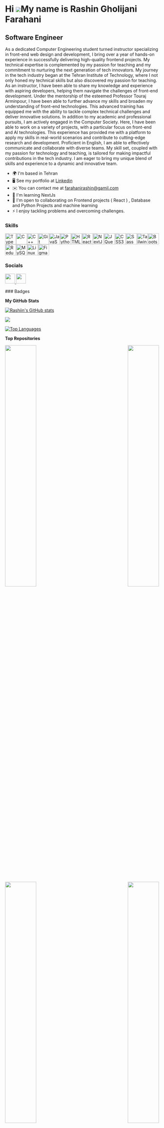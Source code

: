 Hi ![](https://user-images.githubusercontent.com/18350557/176309783-0785949b-9127-417c-8b55-ab5a4333674e.gif)My name is Rashin Gholijani Farahani
=================================================================================================================================================

Software Engineer
-----------------

As a dedicated Computer Engineering student turned instructor specializing in front-end web design and development, I bring over a year of hands-on experience in successfully delivering high-quality frontend projects. My technical expertise is complemented by my passion for teaching and my commitment to nurturing the next generation of tech innovators. My journey in the tech industry began at the Tehran Institute of Technology, where I not only honed my technical skills but also discovered my passion for teaching. As an instructor, I have been able to share my knowledge and experience with aspiring developers, helping them navigate the challenges of front-end development. Under the mentorship of the esteemed Professor Touraj Arminpour, I have been able to further advance my skills and broaden my understanding of front-end technologies. This advanced training has equipped me with the ability to tackle complex technical challenges and deliver innovative solutions. In addition to my academic and professional pursuits, I am actively engaged in the Computer Society. Here, I have been able to work on a variety of projects, with a particular focus on front-end and AI technologies. This experience has provided me with a platform to apply my skills in real-world scenarios and contribute to cutting-edge research and development. Proficient in English, I am able to effectively communicate and collaborate with diverse teams. My skill set, coupled with my passion for technology and teaching, is tailored for making impactful contributions in the tech industry. I am eager to bring my unique blend of skills and experience to a dynamic and innovative team.

* 🌍  I'm based in Tehran
* 🖥️  See my portfolio at [Linkedin](http://www.linkedin.com/in/rashin-gholijani-farahani)
* ✉️  You can contact me at [farahanirashin@gamil.com](mailto:farahanirashin@gamil.com)
* 🧠  I'm learning NextJs
* 🤝  I'm open to collaborating on Frontend projects ( React ) , Database and Python Projects and machine learning
* ⚡  I enjoy tackling problems and overcoming challenges.

### Skills

<p align="left">
<a href="https://www.typescriptlang.org/" target="_blank" rel="noreferrer"><img src="https://raw.githubusercontent.com/danielcranney/readme-generator/main/public/icons/skills/typescript-colored.svg" width="36" height="36" alt="TypeScript" /></a><a href="https://docs.microsoft.com/en-us/cpp/?view=msvc-170" target="_blank" rel="noreferrer"><img src="https://raw.githubusercontent.com/danielcranney/readme-generator/main/public/icons/skills/c-colored.svg" width="36" height="36" alt="C" /></a><a href="https://docs.microsoft.com/en-us/cpp/?view=msvc-170" target="_blank" rel="noreferrer"><img src="https://raw.githubusercontent.com/danielcranney/readme-generator/main/public/icons/skills/cplusplus-colored.svg" width="36" height="36" alt="C++" /></a><a href="https://git-scm.com/" target="_blank" rel="noreferrer"><img src="https://raw.githubusercontent.com/danielcranney/readme-generator/main/public/icons/skills/git-colored.svg" width="36" height="36" alt="Git" /></a><a href="https://developer.mozilla.org/en-US/docs/Web/JavaScript" target="_blank" rel="noreferrer"><img src="https://raw.githubusercontent.com/danielcranney/readme-generator/main/public/icons/skills/javascript-colored.svg" width="36" height="36" alt="JavaScript" /></a><a href="https://www.python.org/" target="_blank" rel="noreferrer"><img src="https://raw.githubusercontent.com/danielcranney/readme-generator/main/public/icons/skills/python-colored.svg" width="36" height="36" alt="Python" /></a><a href="https://developer.mozilla.org/en-US/docs/Glossary/HTML5" target="_blank" rel="noreferrer"><img src="https://raw.githubusercontent.com/danielcranney/readme-generator/main/public/icons/skills/html5-colored.svg" width="36" height="36" alt="HTML5" /></a><a href="https://reactjs.org/" target="_blank" rel="noreferrer"><img src="https://raw.githubusercontent.com/danielcranney/readme-generator/main/public/icons/skills/react-colored.svg" width="36" height="36" alt="React" /></a><a href="https://nextjs.org/docs" target="_blank" rel="noreferrer"><img src="https://raw.githubusercontent.com/danielcranney/readme-generator/main/public/icons/skills/nextjs-colored.svg" width="36" height="36" alt="NextJs" /></a><a href="https://jquery.com/" target="_blank" rel="noreferrer"><img src="https://raw.githubusercontent.com/danielcranney/readme-generator/main/public/icons/skills/jquery-colored.svg" width="36" height="36" alt="JQuery" /></a><a href="https://www.w3.org/TR/CSS/#css" target="_blank" rel="noreferrer"><img src="https://raw.githubusercontent.com/danielcranney/readme-generator/main/public/icons/skills/css3-colored.svg" width="36" height="36" alt="CSS3" /></a><a href="https://sass-lang.com/" target="_blank" rel="noreferrer"><img src="https://raw.githubusercontent.com/danielcranney/readme-generator/main/public/icons/skills/sass-colored.svg" width="36" height="36" alt="Sass" /></a><a href="https://tailwindcss.com/" target="_blank" rel="noreferrer"><img src="https://raw.githubusercontent.com/danielcranney/readme-generator/main/public/icons/skills/tailwindcss-colored.svg" width="36" height="36" alt="TailwindCSS" /></a><a href="https://getbootstrap.com/" target="_blank" rel="noreferrer"><img src="https://raw.githubusercontent.com/danielcranney/readme-generator/main/public/icons/skills/bootstrap-colored.svg" width="36" height="36" alt="Bootstrap" /></a><a href="https://redux.js.org/" target="_blank" rel="noreferrer"><img src="https://raw.githubusercontent.com/danielcranney/readme-generator/main/public/icons/skills/redux-colored.svg" width="36" height="36" alt="Redux" /></a><a href="https://www.mysql.com/" target="_blank" rel="noreferrer"><img src="https://raw.githubusercontent.com/danielcranney/readme-generator/main/public/icons/skills/mysql-colored.svg" width="36" height="36" alt="MySQL" /></a><a href="https://www.linux.org" target="_blank" rel="noreferrer"><img src="https://raw.githubusercontent.com/danielcranney/readme-generator/main/public/icons/skills/linux-colored.svg" width="36" height="36" alt="Linux" /></a><a href="https://www.figma.com/" target="_blank" rel="noreferrer"><img src="https://raw.githubusercontent.com/danielcranney/readme-generator/main/public/icons/skills/figma-colored.svg" width="36" height="36" alt="Figma" /></a>
</p>

### Socials

<p align="left"> <a href="https://www.github.com/Rashiin" target="_blank" rel="noreferrer"> <picture> <source media="(prefers-color-scheme: dark)" srcset="https://raw.githubusercontent.com/danielcranney/readme-generator/main/public/icons/socials/github-dark.svg" /> <source media="(prefers-color-scheme: light)" srcset="https://raw.githubusercontent.com/danielcranney/readme-generator/main/public/icons/socials/github.svg" /> <img src="https://raw.githubusercontent.com/danielcranney/readme-generator/main/public/icons/socials/github.svg" width="32" height="32" /> </picture> </a> <a href="https://www.linkedin.com/in/rashin-gholijani-farahani" target="_blank" rel="noreferrer"> <picture> <source media="(prefers-color-scheme: dark)" srcset="https://raw.githubusercontent.com/danielcranney/readme-generator/main/public/icons/socials/linkedin-dark.svg" /> <source media="(prefers-color-scheme: light)" srcset="https://raw.githubusercontent.com/danielcranney/readme-generator/main/public/icons/socials/linkedin.svg" /> <img src="https://raw.githubusercontent.com/danielcranney/readme-generator/main/public/icons/socials/linkedin.svg" width="32" height="32" /> </picture> </a></p>
### Badges

<b>My GitHub Stats</b>

<a href="http://www.github.com/Rashiin"><img src="https://github-readme-stats.vercel.app/api?username=Rashiin&show_icons=true&hide=prs,issues,contribs&title_color=0891b2&text_color=ffffff&icon_color=ec4899&bg_color=22272e&hide_border=true&show_icons=true" alt="Rashiin's GitHub stats" /></a>

<a href="http://www.github.com/Rashiin"><img src="https://github-readme-streak-stats.herokuapp.com/?user=Rashiin&stroke=ffffff&background=22272e&ring=0891b2&fire=0891b2&currStreakNum=ffffff&currStreakLabel=0891b2&sideNums=ffffff&sideLabels=ffffff&dates=ffffff&hide_border=true" /></a>

<a href="https://github.com/Rashiin" align="left"><img src="https://github-readme-stats.vercel.app/api/top-langs/?username=Rashiin&langs_count=10&title_color=0891b2&text_color=ffffff&icon_color=ec4899&bg_color=22272e&hide_border=true&locale=en&custom_title=Top%20%Languages" alt="Top Languages" /></a>

<b>Top Repositories</b>

<div width="100%" align="center"><a href="https://github.com/Rashiin/Efficient-Spam-Email-Classification-Using-Machine-Learning" align="left"><img align="left" width="45%" src="https://github-readme-stats.vercel.app/api/pin/?username=Rashiin&repo=Efficient-Spam-Email-Classification-Using-Machine-Learning&title_color=0891b2&text_color=ffffff&icon_color=ec4899&bg_color=22272e&hide_border=true&locale=en" /></a><a href="https://github.com/Rashiin/Word-extraction" align="right"><img align="right" width="45%" src="https://github-readme-stats.vercel.app/api/pin/?username=Rashiin&repo=Word-extraction&title_color=0891b2&text_color=ffffff&icon_color=ec4899&bg_color=22272e&hide_border=true&locale=en" /></a></div><br /><br /><br /><br /><br /><br /><br />

<br /><br /><br /><br /><br />

<div width="100%" align="center"><a href="https://github.com/Rashiin/LEGO" align="left"><img align="left" width="45%" src="https://github-readme-stats.vercel.app/api/pin/?username=Rashiin&repo=LEGO&title_color=0891b2&text_color=ffffff&icon_color=ec4899&bg_color=22272e&hide_border=true&locale=en" /></a><a href="https://github.com/Rashiin/Oriflame" align="right"><img align="right" width="45%" src="https://github-readme-stats.vercel.app/api/pin/?username=Rashiin&repo=Oriflame&title_color=0891b2&text_color=ffffff&icon_color=ec4899&bg_color=22272e&hide_border=true&locale=en" /></a></div>

